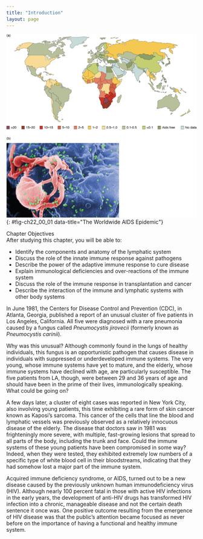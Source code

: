 ```yaml
---
title: "Introduction"
layout: page
---
```



<?cnx.eoc class="summary" title="Chapter Review"?>

<?cnx.eoc class="interactive-exercise" title="Interactive Link Questions"?>

<?cnx.eoc class="multiple-choice" title="Review Questions" ?>

<?cnx.eoc class="free-response" title="Critical Thinking Questions"?>

<?cnx.eoc class=&#8221;references&#8221; title=&#8221;References&#8221;?>

 ![The top panel shows a color-coded world map. The bottom panel shows many viruses on a cell.](../resources/2200_The_Worldwide_AIDS_Epidemic.jpg " (a) As of 2008, more than 15 percent of adults were infected with HIV in certain African countries. This grim picture had changed little by 2012. (b) In this scanning electron micrograph, HIV virions (green particles) are budding off the surface of a macrophage (pink structure). (credit b: C. Goldsmith)"){: #fig-ch22_00_01 data-title="The Worldwide AIDS Epidemic"}

<div data-type="note" class="chapter-objectives" markdown="1">
<div data-type="title">
Chapter Objectives
</div>
After studying this chapter, you will be able to:

* Identify the components and anatomy of the lymphatic system
* Discuss the role of the innate immune response against pathogens
* Describe the power of the adaptive immune response to cure disease
* Explain immunological deficiencies and over-reactions of the immune system
* Discuss the role of the immune response in transplantation and cancer
* Describe the interaction of the immune and lymphatic systems with other body systems

</div>

In June 1981, the Centers for Disease Control and Prevention (CDC), in Atlanta, Georgia, published a report of an unusual cluster of five patients in Los Angeles, California. All five were diagnosed with a rare pneumonia caused by a fungus called <em>Pneumocystis jirovecii </em>(formerly known as<em> Pneumocystis carinii</em>).

Why was this unusual? Although commonly found in the lungs of healthy individuals, this fungus is an opportunistic pathogen that causes disease in individuals with suppressed or underdeveloped immune systems. The very young, whose immune systems have yet to mature, and the elderly, whose immune systems have declined with age, are particularly susceptible. The five patients from LA, though, were between 29 and 36 years of age and should have been in the prime of their lives, immunologically speaking. What could be going on?

A few days later, a cluster of eight cases was reported in New York City, also involving young patients, this time exhibiting a rare form of skin cancer known as Kaposi’s sarcoma. This cancer of the cells that line the blood and lymphatic vessels was previously observed as a relatively innocuous disease of the elderly. The disease that doctors saw in 1981 was frighteningly more severe, with multiple, fast-growing lesions that spread to all parts of the body, including the trunk and face. Could the immune systems of these young patients have been compromised in some way? Indeed, when they were tested, they exhibited extremely low numbers of a specific type of white blood cell in their bloodstreams, indicating that they had somehow lost a major part of the immune system.

Acquired immune deficiency syndrome, or AIDS, turned out to be a new disease caused by the previously unknown human immunodeficiency virus (HIV). Although nearly 100 percent fatal in those with active HIV infections in the early years, the development of anti-HIV drugs has transformed HIV infection into a chronic, manageable disease and not the certain death sentence it once was. One positive outcome resulting from the emergence of HIV disease was that the public’s attention became focused as never before on the importance of having a functional and healthy immune system.

